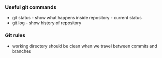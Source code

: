 ### Useful git commands
- git status - show what happens inside repository - current status
- git log - show history of repository


### Git rules
- working directory should be clean when we travel between commits and branches